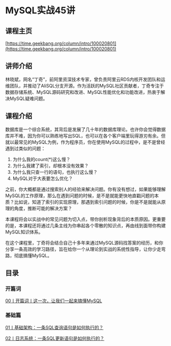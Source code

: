 # MySQL实战45讲

## 课程主页

[https://time.geekbang.org/column/intro/100020801](https://time.geekbang.org/column/intro/100020801)

## 讲师介绍

林晓斌，网名“丁奇”，前阿里资深技术专家，曾负责阿里云RDS内核开发团队和运维团队，并推动了AliSQL分支开源。作为活跃的MySQL社区贡献者，丁奇专注于数据存储系统、MySQL源码研究和改进、MySQL性能优化和功能改进，热衷于解决MySQL疑难问题。

## 课程介绍

数据库是一个综合系统，其背后是发展了几十年的数据库理论。也许你会觉得数据库并不难，因为你可以熟练地写出SQL，也可以在各个客户端里玩得游刃有余。但就以最常见的MySQL为例，作为程序员，你在使用MySQL的过程中，是不是曾经遇到过类似的问题：

1. 为什么我的count(*)这么慢？
2. 为什么我建了索引，却根本没有效果？
3. 为什么我只查一行的语句，也执行这么慢？
4. MySQL对于大表要怎么优化？

之前，你大概都是通过搜索别人的经验来解决问题。你有没有想过，如果能够理解MySQL的工作原理，那么在遇到问题的时候，是不是就能更快地直戳问题的本质？比如说，知道了索引的实现原理，那遇到索引问题的时候，你是不是就能从原理的角度，推断可能的解决方案？

本课程将会以实战中的常见问题为切入点，带你剖析现象背后的本质原因。更重要的是，本课程还将通过几条主线为你串起各个零散的知识点，再由线到面带你构建MySQL知识体系。

在这个课程里，丁奇将会结合自己十多年来通过MySQL源码找答案的经历，和你分享一条高效的学习路径，旨在给你一个从理论到实战的系统性指导，让你少走弯路，彻底搞懂MySQL。

## 目录

### 开篇词

[00丨开篇词丨这一次，让我们一起来搞懂MySQL](/notes/数据库/MySQL/MySQL实战45讲/开篇词/这一次，让我们一起来搞懂MySQL)

### 基础篇

[01丨基础架构：一条SQL查询语句是如何执行的？](/notes/数据库/MySQL/MySQL实战45讲/基础篇/基础架构：一条SQL查询语句是如何执行的？)

[02丨日志系统：一条SQL更新语句是如何执行的？](/notes/数据库/MySQL/MySQL实战45讲/基础篇/日志系统：一条SQL更新语句是如何执行的？)